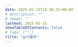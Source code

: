 ```yaml
---
date: 2025-02-15T18:36:31+08:00
# description: ""
# image: ""
lastmod: 2025-02-15
showTableOfContents: false
# tags: ["",]
title: "git操作"
---
```

